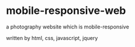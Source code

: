 # mobile-responsive-web
a photography website which is mobile-responsive

written by html, css, javascript, jquery
